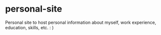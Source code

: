 # personal-site
Personal site to host personal information about myself, work experience, education, skills, etc. : )
